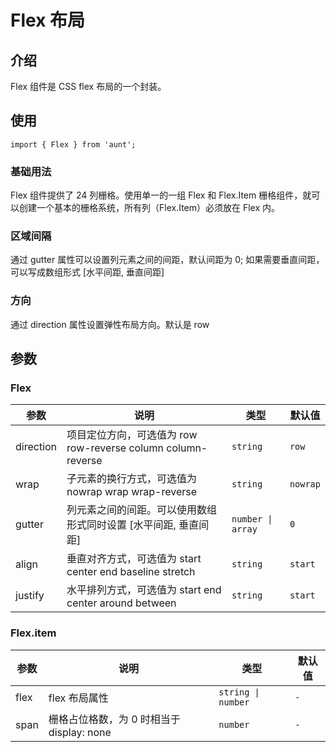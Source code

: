 # Flex 布局

<code hidden src="./demos/demo.tsx"></code>

## 介绍

Flex 组件是 CSS flex 布局的一个封装。

## 使用

```tsx
import { Flex } from 'aunt';
```

### 基础用法

Flex 组件提供了 24 列栅格。使用单一的一组 Flex 和 Flex.Item 栅格组件，就可以创建一个基本的栅格系统，所有列（Flex.Item）必须放在 Flex 内。

<code src="./demos/demo-base.tsx"></code>

### 区域间隔

通过 gutter 属性可以设置列元素之间的间距，默认间距为 0; 如果需要垂直间距，可以写成数组形式 [水平间距, 垂直间距]

<code src="./demos/demo-gutter.tsx"></code>

### 方向

通过 direction 属性设置弹性布局方向。默认是 row

<code src="./demos/demo-direction.tsx"></code>

## 参数

### Flex

| 参数      | 说明                                                            | 类型              | 默认值   |
| --------- | --------------------------------------------------------------- | ----------------- | -------- |
| direction | 项目定位方向，可选值为 row row-reverse column column-reverse    | `string`          | `row`    |
| wrap      | 子元素的换行方式，可选值为 nowrap wrap wrap-reverse             | `string`          | `nowrap` |
| gutter    | 列元素之间的间距。可以使用数组形式同时设置 [水平间距, 垂直间距] | `number \| array` | `0`      |
| align     | 垂直对齐方式，可选值为 start center end baseline stretch        | `string`          | `start`  |
| justify   | 水平排列方式，可选值为 start end center around between          | `string`          | `start`  |

### Flex.item

| 参数 | 说明                                      | 类型               | 默认值 |
| ---- | ----------------------------------------- | ------------------ | ------ |
| flex | flex 布局属性                             | `string \| number` | `-`    |
| span | 栅格占位格数，为 0 时相当于 display: none | `number`           | `-`    |
